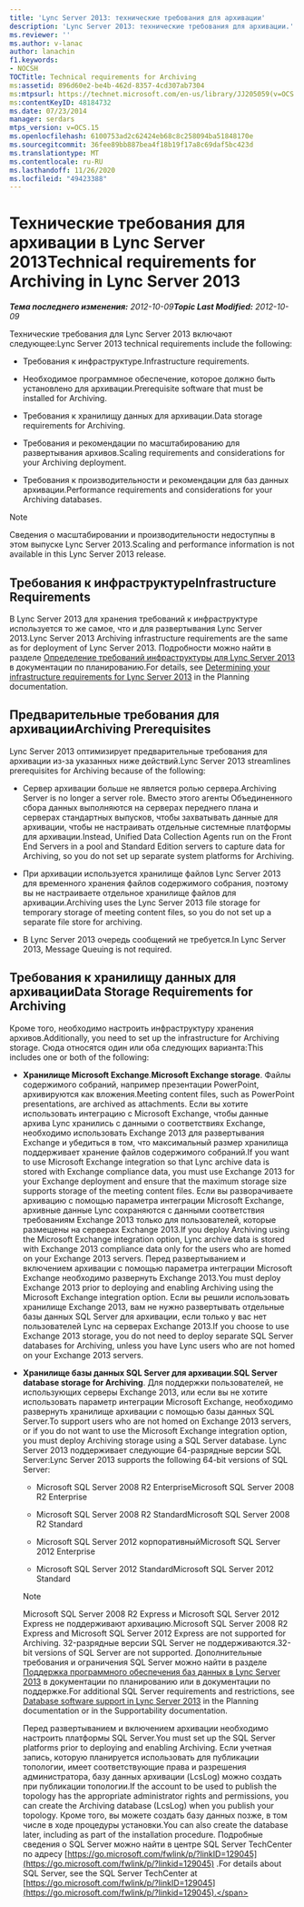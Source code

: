 ```yaml
---
title: 'Lync Server 2013: технические требования для архивации'
description: 'Lync Server 2013: технические требования для архивации.'
ms.reviewer: ''
ms.author: v-lanac
author: lanachin
f1.keywords:
- NOCSH
TOCTitle: Technical requirements for Archiving
ms:assetid: 896d60e2-be4b-462d-8357-4cd307ab7304
ms:mtpsurl: https://technet.microsoft.com/en-us/library/JJ205059(v=OCS.15)
ms:contentKeyID: 48184732
ms.date: 07/23/2014
manager: serdars
mtps_version: v=OCS.15
ms.openlocfilehash: 6100753ad2c62424eb68c8c258094ba51848170e
ms.sourcegitcommit: 36fee89bb887bea4f18b19f17a8c69daf5bc423d
ms.translationtype: MT
ms.contentlocale: ru-RU
ms.lasthandoff: 11/26/2020
ms.locfileid: "49423388"
---
```

# <a name="technical-requirements-for-archiving-in-lync-server-2013"></a><span data-ttu-id="0445d-103">Технические требования для архивации в Lync Server 2013</span><span class="sxs-lookup"><span data-stu-id="0445d-103">Technical requirements for Archiving in Lync Server 2013</span></span>

<div data-xmlns="http://www.w3.org/1999/xhtml">

<div class="topic" data-xmlns="http://www.w3.org/1999/xhtml" data-msxsl="urn:schemas-microsoft-com:xslt" data-cs="https://msdn.microsoft.com/">

<div data-asp="https://msdn2.microsoft.com/asp">



</div>

<div id="mainSection">

<div id="mainBody"><span data-ttu-id="0445d-104">

<span> </span></span><span class="sxs-lookup"><span data-stu-id="0445d-104">

<span> </span></span></span>

<span data-ttu-id="0445d-105">_**Тема последнего изменения:** 2012-10-09_</span><span class="sxs-lookup"><span data-stu-id="0445d-105">_**Topic Last Modified:** 2012-10-09_</span></span>

<span data-ttu-id="0445d-106">Технические требования для Lync Server 2013 включают следующее:</span><span class="sxs-lookup"><span data-stu-id="0445d-106">Lync Server 2013 technical requirements include the following:</span></span>

  - <span data-ttu-id="0445d-107">Требования к инфраструктуре.</span><span class="sxs-lookup"><span data-stu-id="0445d-107">Infrastructure requirements.</span></span>

  - <span data-ttu-id="0445d-108">Необходимое программное обеспечение, которое должно быть установлено для архивации.</span><span class="sxs-lookup"><span data-stu-id="0445d-108">Prerequisite software that must be installed for Archiving.</span></span>

  - <span data-ttu-id="0445d-109">Требования к хранилищу данных для архивации.</span><span class="sxs-lookup"><span data-stu-id="0445d-109">Data storage requirements for Archiving.</span></span>

  - <span data-ttu-id="0445d-110">Требования и рекомендации по масштабированию для развертывания архивов.</span><span class="sxs-lookup"><span data-stu-id="0445d-110">Scaling requirements and considerations for your Archiving deployment.</span></span>

  - <span data-ttu-id="0445d-111">Требования к производительности и рекомендации для баз данных архивации.</span><span class="sxs-lookup"><span data-stu-id="0445d-111">Performance requirements and considerations for your Archiving databases.</span></span>

<div>


> [!NOTE]  
> <span data-ttu-id="0445d-112">Сведения о масштабировании и производительности недоступны в этом выпуске Lync Server 2013.</span><span class="sxs-lookup"><span data-stu-id="0445d-112">Scaling and performance information is not available in this Lync Server 2013 release.</span></span>



</div>

<div>

## <a name="infrastructure-requirements"></a><span data-ttu-id="0445d-113">Требования к инфраструктуре</span><span class="sxs-lookup"><span data-stu-id="0445d-113">Infrastructure Requirements</span></span>

<span data-ttu-id="0445d-114">В Lync Server 2013 для хранения требований к инфраструктуре используется то же самое, что и для развертывания Lync Server 2013.</span><span class="sxs-lookup"><span data-stu-id="0445d-114">Lync Server 2013 Archiving infrastructure requirements are the same as for deployment of Lync Server 2013.</span></span> <span data-ttu-id="0445d-115">Подробности можно найти в разделе [Определение требований инфраструктуры для Lync Server 2013](lync-server-2013-determining-your-infrastructure-requirements.md) в документации по планированию.</span><span class="sxs-lookup"><span data-stu-id="0445d-115">For details, see [Determining your infrastructure requirements for Lync Server 2013](lync-server-2013-determining-your-infrastructure-requirements.md) in the Planning documentation.</span></span>

</div>

<div>

## <a name="archiving-prerequisites"></a><span data-ttu-id="0445d-116">Предварительные требования для архивации</span><span class="sxs-lookup"><span data-stu-id="0445d-116">Archiving Prerequisites</span></span>

<span data-ttu-id="0445d-117">Lync Server 2013 оптимизирует предварительные требования для архивации из-за указанных ниже действий.</span><span class="sxs-lookup"><span data-stu-id="0445d-117">Lync Server 2013 streamlines prerequisites for Archiving because of the following:</span></span>

  - <span data-ttu-id="0445d-118">Сервер архивации больше не является ролью сервера.</span><span class="sxs-lookup"><span data-stu-id="0445d-118">Archiving Server is no longer a server role.</span></span> <span data-ttu-id="0445d-119">Вместо этого агенты Объединенного сбора данных выполняются на серверах переднего плана и серверах стандартных выпусков, чтобы захватывать данные для архивации, чтобы не настраивать отдельные системные платформы для архивации.</span><span class="sxs-lookup"><span data-stu-id="0445d-119">Instead, Unified Data Collection Agents run on the Front End Servers in a pool and Standard Edition servers to capture data for Archiving, so you do not set up separate system platforms for Archiving.</span></span>

  - <span data-ttu-id="0445d-120">При архивации используется хранилище файлов Lync Server 2013 для временного хранения файлов содержимого собрания, поэтому вы не настраиваете отдельное хранилище файлов для архивации.</span><span class="sxs-lookup"><span data-stu-id="0445d-120">Archiving uses the Lync Server 2013 file storage for temporary storage of meeting content files, so you do not set up a separate file store for archiving.</span></span>

  - <span data-ttu-id="0445d-121">В Lync Server 2013 очередь сообщений не требуется.</span><span class="sxs-lookup"><span data-stu-id="0445d-121">In Lync Server 2013, Message Queuing is not required.</span></span>

</div>

<div>

## <a name="data-storage-requirements-for-archiving"></a><span data-ttu-id="0445d-122">Требования к хранилищу данных для архивации</span><span class="sxs-lookup"><span data-stu-id="0445d-122">Data Storage Requirements for Archiving</span></span>

<span data-ttu-id="0445d-123">Кроме того, необходимо настроить инфраструктуру хранения архивов.</span><span class="sxs-lookup"><span data-stu-id="0445d-123">Additionally, you need to set up the infrastructure for Archiving storage.</span></span> <span data-ttu-id="0445d-124">Сюда относятся один или оба следующих варианта:</span><span class="sxs-lookup"><span data-stu-id="0445d-124">This includes one or both of the following:</span></span>

  - <span data-ttu-id="0445d-125">**Хранилище Microsoft Exchange**.</span><span class="sxs-lookup"><span data-stu-id="0445d-125">**Microsoft Exchange storage**.</span></span> <span data-ttu-id="0445d-126">Файлы содержимого собраний, например презентации PowerPoint, архивируются как вложения.</span><span class="sxs-lookup"><span data-stu-id="0445d-126">Meeting content files, such as PowerPoint presentations, are archived as attachments.</span></span> <span data-ttu-id="0445d-127">Если вы хотите использовать интеграцию с Microsoft Exchange, чтобы данные архива Lync хранились с данными о соответствиях Exchange, необходимо использовать Exchange 2013 для развертывания Exchange и убедиться в том, что максимальный размер хранилища поддерживает хранение файлов содержимого собраний.</span><span class="sxs-lookup"><span data-stu-id="0445d-127">If you want to use Microsoft Exchange integration so that Lync archive data is stored with Exchange compliance data, you must use Exchange 2013 for your Exchange deployment and ensure that the maximum storage size supports storage of the meeting content files.</span></span> <span data-ttu-id="0445d-128">Если вы разворачиваете архивацию с помощью параметра интеграции Microsoft Exchange, архивные данные Lync сохраняются с данными соответствия требованиям Exchange 2013 только для пользователей, которые размещены на серверах Exchange 2013.</span><span class="sxs-lookup"><span data-stu-id="0445d-128">If you deploy Archiving using the Microsoft Exchange integration option, Lync archive data is stored with Exchange 2013 compliance data only for the users who are homed on your Exchange 2013 servers.</span></span> <span data-ttu-id="0445d-129">Перед развертыванием и включением архивации с помощью параметра интеграции Microsoft Exchange необходимо развернуть Exchange 2013.</span><span class="sxs-lookup"><span data-stu-id="0445d-129">You must deploy Exchange 2013 prior to deploying and enabling Archiving using the Microsoft Exchange integration option.</span></span> <span data-ttu-id="0445d-130">Если вы решили использовать хранилище Exchange 2013, вам не нужно развертывать отдельные базы данных SQL Server для архивации, если только у вас нет пользователей Lync на серверах Exchange 2013.</span><span class="sxs-lookup"><span data-stu-id="0445d-130">If you choose to use Exchange 2013 storage, you do not need to deploy separate SQL Server databases for Archiving, unless you have Lync users who are not homed on your Exchange 2013 servers.</span></span>

  - <span data-ttu-id="0445d-131">**Хранилище базы данных SQL Server для архивации**.</span><span class="sxs-lookup"><span data-stu-id="0445d-131">**SQL Server database storage for Archiving**.</span></span> <span data-ttu-id="0445d-132">Для поддержки пользователей, не использующих серверы Exchange 2013, или если вы не хотите использовать параметр интеграции Microsoft Exchange, необходимо развернуть хранилище архивации с помощью базы данных SQL Server.</span><span class="sxs-lookup"><span data-stu-id="0445d-132">To support users who are not homed on Exchange 2013 servers, or if you do not want to use the Microsoft Exchange integration option, you must deploy Archiving storage using a SQL Server database.</span></span> <span data-ttu-id="0445d-133">Lync Server 2013 поддерживает следующие 64-разрядные версии SQL Server:</span><span class="sxs-lookup"><span data-stu-id="0445d-133">Lync Server 2013 supports the following 64-bit versions of SQL Server:</span></span>
    
      - <span data-ttu-id="0445d-134">Microsoft SQL Server 2008 R2 Enterprise</span><span class="sxs-lookup"><span data-stu-id="0445d-134">Microsoft SQL Server 2008 R2 Enterprise</span></span>
    
      - <span data-ttu-id="0445d-135">Microsoft SQL Server 2008 R2 Standard</span><span class="sxs-lookup"><span data-stu-id="0445d-135">Microsoft SQL Server 2008 R2 Standard</span></span>
    
      - <span data-ttu-id="0445d-136">Microsoft SQL Server 2012 корпоративный</span><span class="sxs-lookup"><span data-stu-id="0445d-136">Microsoft SQL Server 2012 Enterprise</span></span>
    
      - <span data-ttu-id="0445d-137">Microsoft SQL Server 2012 Standard</span><span class="sxs-lookup"><span data-stu-id="0445d-137">Microsoft SQL Server 2012 Standard</span></span>
    
    <div>
    

    > [!NOTE]  
    > <span data-ttu-id="0445d-138">Microsoft SQL Server 2008 R2 Express и Microsoft SQL Server 2012 Express не поддерживают архивацию.</span><span class="sxs-lookup"><span data-stu-id="0445d-138">Microsoft SQL Server 2008 R2 Express and Microsoft SQL Server 2012 Express are not supported for Archiving.</span></span> <span data-ttu-id="0445d-139">32-разрядные версии SQL Server не поддерживаются.</span><span class="sxs-lookup"><span data-stu-id="0445d-139">32-bit versions of SQL Server are not supported.</span></span> <span data-ttu-id="0445d-140">Дополнительные требования и ограничения SQL Server можно найти в разделе <A href="lync-server-2013-database-software-support.md">Поддержка программного обеспечения баз данных в Lync Server 2013</A> в документации по планированию или в документации по поддержке.</span><span class="sxs-lookup"><span data-stu-id="0445d-140">For additional SQL Server requirements and restrictions, see <A href="lync-server-2013-database-software-support.md">Database software support in Lync Server 2013</A> in the Planning documentation or in the Supportability documentation.</span></span>

    
    </div>
    
    <span data-ttu-id="0445d-141">Перед развертыванием и включением архивации необходимо настроить платформы SQL Server.</span><span class="sxs-lookup"><span data-stu-id="0445d-141">You must set up the SQL Server platforms prior to deploying and enabling Archiving.</span></span> <span data-ttu-id="0445d-142">Если учетная запись, которую планируется использовать для публикации топологии, имеет соответствующие права и разрешения администратора, базу данных архивации (LcsLog) можно создать при публикации топологии.</span><span class="sxs-lookup"><span data-stu-id="0445d-142">If the account to be used to publish the topology has the appropriate administrator rights and permissions, you can create the Archiving database (LcsLog) when you publish your topology.</span></span> <span data-ttu-id="0445d-143">Кроме того, вы можете создать базу данных позже, в том числе в ходе процедуры установки.</span><span class="sxs-lookup"><span data-stu-id="0445d-143">You can also create the database later, including as part of the installation procedure.</span></span> <span data-ttu-id="0445d-144">Подробные сведения о SQL Server можно найти в центре SQL Server TechCenter по адресу [https://go.microsoft.com/fwlink/p/?linkID=129045](https://go.microsoft.com/fwlink/p/?linkid=129045) .</span><span class="sxs-lookup"><span data-stu-id="0445d-144">For details about SQL Server, see the SQL Server TechCenter at [https://go.microsoft.com/fwlink/p/?linkID=129045](https://go.microsoft.com/fwlink/p/?linkid=129045).</span></span>

<span data-ttu-id="0445d-145"></div>

</div>

<span> </span>

</div>

</div>

</span><span class="sxs-lookup"><span data-stu-id="0445d-145"></div>

</div>

<span> </span>

</div>

</div>

</span></span></div>

